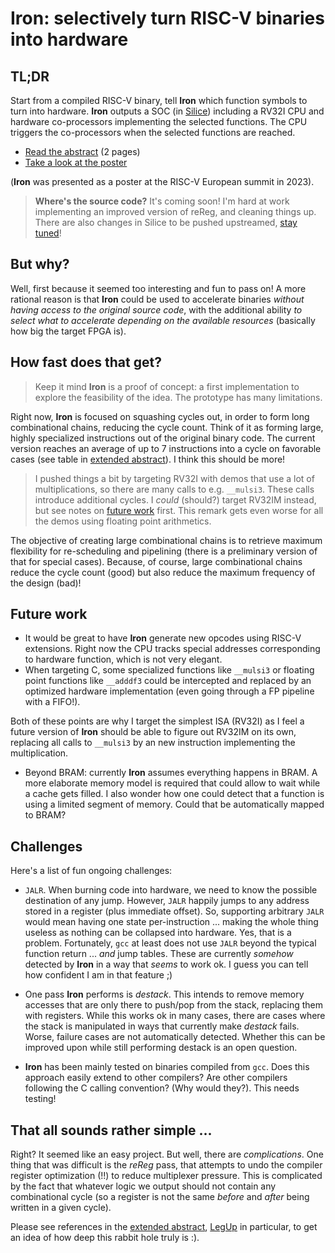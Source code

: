 # Iron: selectively turn RISC-V binaries into hardware

## TL;DR

Start from a compiled RISC-V binary, tell **Iron** which function symbols to turn into hardware. **Iron** outputs a SOC (in [Silice](https://github.com/sylefeb/silice)) including a RV32I CPU and hardware co-processors implementing the selected functions. The CPU triggers the co-processors when the selected functions are reached.

- [Read the abstract](publications/2023-summit-abstract.pdf) (2 pages)
- [Take a look at the poster](publications/2023-summit-poster.pdf)

(**Iron** was presented as a poster at the RISC-V European summit in 2023).

> **Where's the source code?** It's coming soon! I'm hard at work implementing an improved version of reReg, and cleaning things up. There are also changes in Silice to be pushed upstreamed, [stay tuned](https://twitter.com/sylefeb)!

## But why?

Well, first because it seemed too interesting and fun to pass on! A more rational reason is that **Iron** could be used to accelerate binaries *without having access to the original source code*, with the additional ability *to select what to accelerate depending on the available resources* (basically how big the target FPGA is).

## How fast does that get?

> Keep it mind **Iron** is a proof of concept: a first implementation to explore the feasibility of the idea. The prototype has many limitations.

Right now, **Iron** is focused on squashing cycles out, in order to form long combinational chains, reducing the cycle count. Think of it as forming large, highly specialized instructions out of the original binary code. The current version reaches an average of up to 7 instructions into a cycle on favorable cases (see table in [extended abstract](publications/2023-summit-abstract.pdf)). I think this should be more!

> I pushed things a bit by targeting RV32I with demos that use a lot of multiplications, so there are many calls to e.g. `__mulsi3`. These calls introduce additional cycles. I *could* (should?) target RV32IM instead, but see notes on [future work](#future-work) first. This remark gets even worse for all the demos using floating point arithmetics.

The objective of creating large combinational chains is to retrieve maximum flexibility for re-scheduling and pipelining (there is a preliminary version of that for special cases). Because, of course, large combinational chains reduce the cycle count (good) but also reduce the maximum frequency of the design (bad)!

## Future work

- It would be great to have **Iron** generate new opcodes using RISC-V extensions. Right now the CPU tracks special addresses corresponding to hardware function, which is not very elegant.
- When targeting C, some specialized functions like `__mulsi3` or floating point functions like `__adddf3` could be intercepted and replaced by an optimized hardware implementation (even going through a FP pipeline with a FIFO!).

Both of these points are why I target the simplest ISA (RV32I) as I feel a future version of **Iron** should be able to figure out RV32IM on its own, replacing all calls to `__mulsi3` by an new instruction implementing the multiplication.

- Beyond BRAM: currently **Iron** assumes everything happens in BRAM. A more elaborate memory model is required that could allow to wait while a cache gets filled. I also wonder how one could detect that a function is using a limited segment of memory. Could that be automatically mapped to BRAM?

## Challenges

Here's a list of fun ongoing challenges:

- `JALR`. When burning code into hardware, we need to know the possible destination of any jump. However, `JALR` happily jumps to any address stored in a register (plus immediate offset). So, supporting arbitrary `JALR` would mean having one state per-instruction ... making the whole thing useless as nothing can be collapsed into hardware. Yes, that is a problem. Fortunately, `gcc` at least does not use `JALR` beyond the typical function return ... *and* jump tables. These are currently *somehow* detected by **Iron** in a way that *seems* to work ok. I guess you can tell how confident I am in that feature ;)

- One pass **Iron** performs is *destack*. This intends to remove memory accesses that are only there to push/pop from the stack, replacing them with registers. While this works ok in many cases, there are cases where the stack is manipulated in ways that currently make *destack* fails. Worse, failure cases are not automatically detected. Whether this can be improved upon while still performing destack is an open question.

- **Iron** has been mainly tested on binaries compiled from `gcc`. Does this approach easily extend to other compilers? Are other compilers following the C calling convention? (Why would they?). This needs testing!

## That all sounds rather simple ...

Right? It seemed like an easy project. But well, there are *complications*. One thing that was difficult is the *reReg* pass, that attempts to undo the compiler register optimization (!!) to reduce multiplexer pressure. This is complicated by the fact that whatever logic we output should not contain any combinational cycle (so a register is not the same *before* and *after* being written in a given cycle).

Please see references in the [extended abstract](publications/2023-summit-abstract.pdf), [LegUp](https://web.archive.org/web/20230329233302/http://legup.eecg.utoronto.ca//) in particular, to get an idea of how deep this rabbit hole truly is :).
